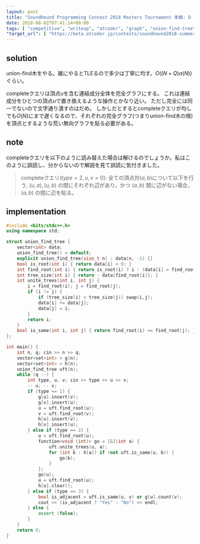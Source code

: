```yaml
---
layout: post
title: "SoundHound Programming Contest 2018 Masters Tournament 本戦: D - Propagating Edges"
date: 2018-08-02T07:41:14+09:00
tags: [ "competitive", "writeup", "atcoder", "graph", "union-find-tree" ]
"target_url": [ "https://beta.atcoder.jp/contests/soundhound2018-summer-final/tasks/soundhound2018_summer_final_d" ]
---
```


## solution

union-find木をやる。雑にやるとTLEるので多少は丁寧に均す。$O((N + Q) \alpha(N))$ぐらい。

completeクエリは頂点$u$を含む連結成分全体を完全グラフにする。
これは連結成分をひとつの頂点$u$で置き換えるような操作とかなり近い。
ただし完全には同一でないので文字通り潰すのはだめ。
しかしだとするとcompleteクエリが均しでも$O(N)$にまで遅くなるので、それぞれの完全グラフ(つまりunion-find木の根)を頂点とするような荒い無向グラフを貼る必要がある。

## note

completeクエリを以下のように読み替えた場合は解けるのでしょうか。私はこのように誤読し、分からないので解説を見て誤読に気付きました。

>   completeクエリ($type=2, u, v=0$): 全ての頂点対$(a, b)$について以下を行う, $(u, a), (u, b)$ の間にそれぞれ辺があり，かつ $(a, b)$ 間に辺がない場合，  $(a, b)$ の間に辺を貼る。


## implementation

``` c++
#include <bits/stdc++.h>
using namespace std;

struct union_find_tree {
    vector<int> data;
    union_find_tree() = default;
    explicit union_find_tree(size_t n) : data(n, -1) {}
    bool is_root(int i) { return data[i] < 0; }
    int find_root(int i) { return is_root(i) ? i : (data[i] = find_root(data[i])); }
    int tree_size(int i) { return - data[find_root(i)]; }
    int unite_trees(int i, int j) {
        i = find_root(i); j = find_root(j);
        if (i != j) {
            if (tree_size(i) < tree_size(j)) swap(i,j);
            data[i] += data[j];
            data[j] = i;
        }
        return i;
    }
    bool is_same(int i, int j) { return find_root(i) == find_root(j); }
};

int main() {
    int n, q; cin >> n >> q;
    vector<set<int> > g(n);
    vector<set<int> > h(n);
    union_find_tree uft(n);
    while (q --) {
        int type, u, v; cin >> type >> u >> v;
        -- u; -- v;
        if (type == 1) {
            g[u].insert(v);
            g[v].insert(u);
            u = uft.find_root(u);
            v = uft.find_root(v);
            h[u].insert(v);
            h[v].insert(u);
        } else if (type == 2) {
            u = uft.find_root(u);
            function<void (int)> go = [&](int a) {
                uft.unite_trees(u, a);
                for (int b : h[a]) if (not uft.is_same(u, b)) {
                    go(b);
                }
            };
            go(u);
            u = uft.find_root(u);
            h[u].clear();
        } else if (type == 3) {
            bool is_adjacent = uft.is_same(u, v) or g[u].count(v);
            cout << (is_adjacent ? "Yes" : "No") << endl;
        } else {
            assert (false);
        }
    }
    return 0;
}
```
